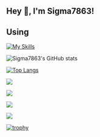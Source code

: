 ## Hey 👋, I'm Sigma7863!

## Using
[![My Skills](https://skillicons.dev/icons?i=html,css,js,ts,react,next,astro,tailwind,vite,git,github,figma,vscode,windows,discord)](https://skillicons.dev)

![Sigma7863's GitHub stats](https://github-readme-stats.vercel.app/api?username=sigma7863&count_private=true&theme=transparent)

[![Top Langs](https://github-readme-stats.vercel.app/api/top-langs/?username=sigma7863)](https://github.com/anuraghazra/github-readme-stats)

![](http://github-profile-summary-cards.vercel.app/api/cards/profile-details?username=sigma7863&theme=algolia)

![](http://github-profile-summary-cards.vercel.app/api/cards/repos-per-language?username=sigma7863&theme=algolia)

![](http://github-profile-summary-cards.vercel.app/api/cards/productive-time?username=sigma7863&theme=algolia&utcOffset=8)

![](http://github-profile-summary-cards.vercel.app/api/cards/stats?username=sigma7863&theme=algolia)

[![trophy](https://github-profile-trophy.vercel.app/?username=sigma7863)](https://github.com/ryo-ma/github-profile-trophy)
